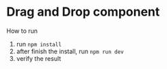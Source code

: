 # Drag and Drop component

How to run
1. run `npm install`
2. after finish the install, run `npm run dev`
3. verify the result

